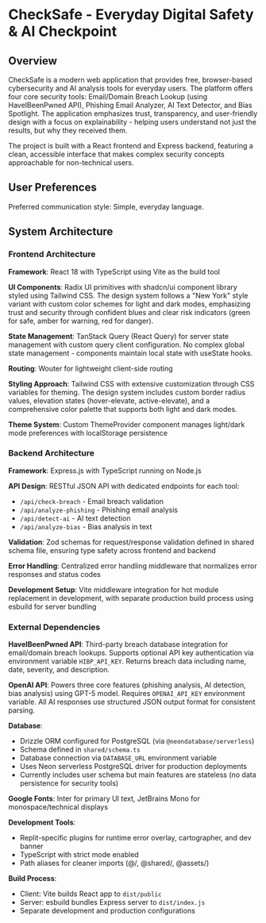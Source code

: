 # CheckSafe - Everyday Digital Safety & AI Checkpoint

## Overview

CheckSafe is a modern web application that provides free, browser-based cybersecurity and AI analysis tools for everyday users. The platform offers four core security tools: Email/Domain Breach Lookup (using HaveIBeenPwned API), Phishing Email Analyzer, AI Text Detector, and Bias Spotlight. The application emphasizes trust, transparency, and user-friendly design with a focus on explainability - helping users understand not just the results, but why they received them.

The project is built with a React frontend and Express backend, featuring a clean, accessible interface that makes complex security concepts approachable for non-technical users.

## User Preferences

Preferred communication style: Simple, everyday language.

## System Architecture

### Frontend Architecture

**Framework**: React 18 with TypeScript using Vite as the build tool

**UI Components**: Radix UI primitives with shadcn/ui component library styled using Tailwind CSS. The design system follows a "New York" style variant with custom color schemes for light and dark modes, emphasizing trust and security through confident blues and clear risk indicators (green for safe, amber for warning, red for danger).

**State Management**: TanStack Query (React Query) for server state management with custom query client configuration. No complex global state management - components maintain local state with useState hooks.

**Routing**: Wouter for lightweight client-side routing

**Styling Approach**: Tailwind CSS with extensive customization through CSS variables for theming. The design system includes custom border radius values, elevation states (hover-elevate, active-elevate), and a comprehensive color palette that supports both light and dark modes.

**Theme System**: Custom ThemeProvider component manages light/dark mode preferences with localStorage persistence

### Backend Architecture

**Framework**: Express.js with TypeScript running on Node.js

**API Design**: RESTful JSON API with dedicated endpoints for each tool:
- `/api/check-breach` - Email breach validation
- `/api/analyze-phishing` - Phishing email analysis
- `/api/detect-ai` - AI text detection
- `/api/analyze-bias` - Bias analysis in text

**Validation**: Zod schemas for request/response validation defined in shared schema file, ensuring type safety across frontend and backend

**Error Handling**: Centralized error handling middleware that normalizes error responses and status codes

**Development Setup**: Vite middleware integration for hot module replacement in development, with separate production build process using esbuild for server bundling

### External Dependencies

**HaveIBeenPwned API**: Third-party breach database integration for email/domain breach lookups. Supports optional API key authentication via environment variable `HIBP_API_KEY`. Returns breach data including name, date, severity, and description.

**OpenAI API**: Powers three core features (phishing analysis, AI detection, bias analysis) using GPT-5 model. Requires `OPENAI_API_KEY` environment variable. All AI responses use structured JSON output format for consistent parsing.

**Database**: 
- Drizzle ORM configured for PostgreSQL (via `@neondatabase/serverless`)
- Schema defined in `shared/schema.ts`
- Database connection via `DATABASE_URL` environment variable
- Uses Neon serverless PostgreSQL driver for production deployments
- Currently includes user schema but main features are stateless (no data persistence for security tools)

**Google Fonts**: Inter for primary UI text, JetBrains Mono for monospace/technical displays

**Development Tools**:
- Replit-specific plugins for runtime error overlay, cartographer, and dev banner
- TypeScript with strict mode enabled
- Path aliases for cleaner imports (@/, @shared/, @assets/)

**Build Process**: 
- Client: Vite builds React app to `dist/public`
- Server: esbuild bundles Express server to `dist/index.js`
- Separate development and production configurations